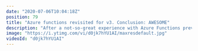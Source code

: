 ```yaml
---
date: "2020-07-06T10:04:18Z"
position: 79
title: "Azure functions revisited for v3. Conclusion: AWESOME"
description: "After a not-so-great experience with Azure Functions previously I decided to revisit them for version 3.0. Conclusion: AWESOME. I explore how to set-up, create and upload functions all from vscode. Microsoft nailed the developer experience here I and I'll definitely be combining Azure Functions and Azure Static Web Apps in the future.\n\nFollow me here:\nWebsite: https://timbenniks.nl/\nTwitter: https://twitter.com/timbenniks\nGithub: https://github.com/timbenniks\n\n#azurefunctions #javascript #vscode"
image: "https://i.ytimg.com/vi/d0jk7hYU1AI/maxresdefault.jpg"
videoId: "d0jk7hYU1AI"
---
```


